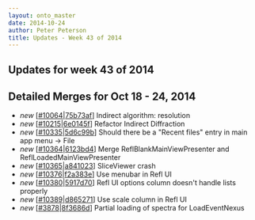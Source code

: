 ```yaml
---
layout: onto_master
date: 2014-10-24
author: Peter Peterson
title: Updates - Week 43 of 2014
---
```

Updates for week 43 of 2014
---------------------------

Detailed Merges for Oct 18 - 24, 2014
-------------------------------------
* *new* \[[#10064](http://trac.mantidproject.org/mantid/ticket/10064)\|[75b73af](https://github.com/mantidproject/mantid/commit/75b73afa493d388ac40fae77a9e00533d31bc08e)\] Indirect algorithm: resolution
* *new* \[[#10215](http://trac.mantidproject.org/mantid/ticket/10215)\|[6e0145f](https://github.com/mantidproject/mantid/commit/6e0145f02173f0c8f62e063d63ae53ca7c930525)\] Refactor Indirect Diffraction
* *new* \[[#10335](http://trac.mantidproject.org/mantid/ticket/10335)\|[5d6c99b](https://github.com/mantidproject/mantid/commit/5d6c99b85b824b4ae42a120fb6882790487e5dc9)\] Should there be a "Recent files" entry in main app menu -&gt; File
* *new* \[[#10364](http://trac.mantidproject.org/mantid/ticket/10364)\|[6123bd4](https://github.com/mantidproject/mantid/commit/6123bd47daefc28ddf88d7e9a8851f620cf5b8cc)\] Merge ReflBlankMainViewPresenter and ReflLoadedMainViewPresenter
* *new* \[[#10365](http://trac.mantidproject.org/mantid/ticket/10365)\|[a841023](https://github.com/mantidproject/mantid/commit/a841023b0767f1283dc34fa577dd0153b84bfcf8)\] SliceViewer crash
* *new* \[[#10376](http://trac.mantidproject.org/mantid/ticket/10376)\|[f2a383e](https://github.com/mantidproject/mantid/commit/f2a383e23964f2b2cd30a35ebae45a41b8505bf1)\] Use menubar in Refl UI
* *new* \[[#10380](http://trac.mantidproject.org/mantid/ticket/10380)\|[5917d70](https://github.com/mantidproject/mantid/commit/5917d700d77a5b16ef636d1605862270cc9e4051)\] Refl UI options column doesn't handle lists properly
* *new* \[[#10389](http://trac.mantidproject.org/mantid/ticket/10389)\|[d865271](https://github.com/mantidproject/mantid/commit/d865271f9c6baafb4b111ce445c1ddbdcc5bc4c3)\] Use scale column in Refl UI
* *new* \[[#3878](http://trac.mantidproject.org/mantid/ticket/3878)\|[8f3686d](https://github.com/mantidproject/mantid/commit/8f3686d8aa3eb8c9cdab27d3819d252af2a55276)\] Partial loading of spectra for LoadEventNexus
